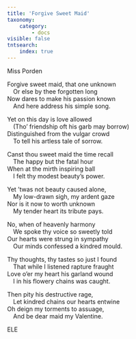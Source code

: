 ```yaml
---
title: 'Forgive Sweet Maid'
taxonomy:
    category:
        - docs
visible: false
tntsearch:
    index: true
---
```


<div class="author">Miss Porden</div>

Forgive sweet maid, that one unknown  
&emsp;Or else by thee forgotten long  
Now dares to make his passion known  
&emsp;And here address his simple song.  

Yet on this day is love allowed  
&emsp;(Tho’ friendship oft his garb may borrow)  
Distinguished from the vulgar crowd  
&emsp;To tell his artless tale of sorrow.  

Canst thou sweet maid the time recall  
&emsp;The happy but the fatal hour  
When at the mirth inspiring ball  
&emsp;I felt thy modest beauty’s power.  

Yet ’twas not beauty caused alone,  
&emsp;My low-drawn sigh, my ardent gaze  
Nor is it now to worth unknown  
&emsp;My tender heart its tribute pays.  

No, when of heavenly harmony  
&emsp;We spoke thy voice so sweetly told  
Our hearts were strung in sympathy  
&emsp;Our minds confessed a kindred mould.  

Thy thoughts, thy tastes so just I found  
&emsp;That while I listened rapture fraught  
Love o’er my heart his garland wound  
&emsp;I in his flowery chains was caught.

Then pity his destructive rage,  
&emsp;Let kindred chains our hearts entwine  
Oh deign my torments to assuage,  
&emsp;And be dear maid my Valentine.

ELE